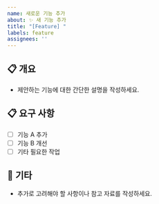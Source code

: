 ```yaml
---
name: 새로운 기능 추가
about: ✨ 새 기능 추가
title: "[Feature] "
labels: feature
assignees: ''
---
```


## 📋 개요
- 제안하는 기능에 대한 간단한 설명을 작성하세요.

## 📋 요구 사항
- [ ] 기능 A 추가
- [ ] 기능 B 개선
- [ ] 기타 필요한 작업

## 🔔 기타
- 추가로 고려해야 할 사항이나 참고 자료를 작성하세요.

